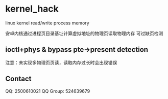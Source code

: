 # kernel_hack
linux kernel read/write process memory

安卓内核通过进程页目录基址计算虚拟地址的物理页读取物理内存
可过缺页检测
## ioctl+phys & bypass pte->present detection

注意：未实现多物理页页读，读取内存过长时会出现错误

## Contact
QQ: 2500610021
QQ Group: 524639679
